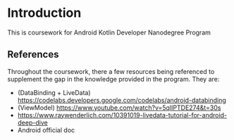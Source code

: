# Introduction
This is coursework for Android Kotlin Developer Nanodegree Program 


## References
Throughout the coursework, there a few resources being referenced to supplement the gap in the 
knowledge provided in the program. They are:
- (DataBinding + LiveData) https://codelabs.developers.google.com/codelabs/android-databinding
- (ViewModel) https://www.youtube.com/watch?v=5qlIPTDE274&t=30s
- https://www.raywenderlich.com/10391019-livedata-tutorial-for-android-deep-dive
- Android official doc 